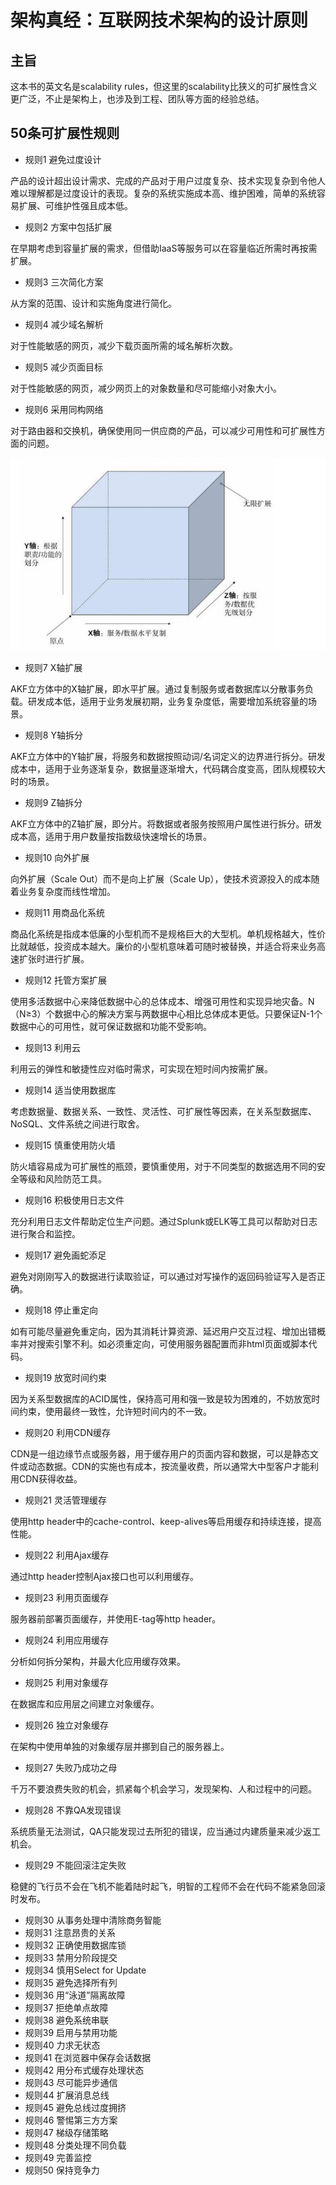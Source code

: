 # 架构真经：互联网技术架构的设计原则

## 主旨

这本书的英文名是scalability rules，但这里的scalability比狭义的可扩展性含义更广泛，不止是架构上，也涉及到工程、团队等方面的经验总结。

## 50条可扩展性规则

* 规则1 避免过度设计

产品的设计超出设计需求、完成的产品对于用户过度复杂、技术实现复杂到令他人难以理解都是过度设计的表现。复杂的系统实施成本高、维护困难，简单的系统容易扩展、可维护性强且成本低。

* 规则2 方案中包括扩展

在早期考虑到容量扩展的需求，但借助IaaS等服务可以在容量临近所需时再按需扩展。

* 规则3 三次简化方案

从方案的范围、设计和实施角度进行简化。

* 规则4 减少域名解析

对于性能敏感的网页，减少下载页面所需的域名解析次数。

* 规则5 减少页面目标

对于性能敏感的网页，减少网页上的对象数量和尽可能缩小对象大小。

* 规则6 采用同构网络

对于路由器和交换机，确保使用同一供应商的产品，可以减少可用性和可扩展性方面的问题。

![AKF立方体](images/AKF.png)

* 规则7 X轴扩展

AKF立方体中的X轴扩展，即水平扩展。通过复制服务或者数据库以分散事务负载。研发成本低，适用于业务发展初期，业务复杂度低，需要增加系统容量的场景。

* 规则8 Y轴拆分

AKF立方体中的Y轴扩展，将服务和数据按照动词/名词定义的边界进行拆分。研发成本中，适用于业务逐渐复杂，数据量逐渐增大，代码耦合度变高，团队规模较大时的场景。

* 规则9 Z轴拆分

AKF立方体中的Z轴扩展，即分片。将数据或者服务按照用户属性进行拆分。研发成本高，适用于用户数量按指数级快速增长的场景。

* 规则10 向外扩展

向外扩展（Scale Out）而不是向上扩展（Scale Up），使技术资源投入的成本随着业务复杂度而线性增加。

* 规则11 用商品化系统

商品化系统是指成本低廉的小型机而不是规格巨大的大型机。单机规格越大，性价比就越低，投资成本越大。廉价的小型机意味着可随时被替换，并适合将来业务高速扩张时进行扩展。

* 规则12 托管方案扩展

使用多活数据中心来降低数据中心的总体成本、增强可用性和实现异地灾备。N（N≥3）个数据中心的解决方案与两数据中心相比总体成本更低。只要保证N-1个数据中心的可用性，就可保证数据和功能不受影响。

* 规则13 利用云

利用云的弹性和敏捷性应对临时需求，可实现在短时间内按需扩展。

* 规则14 适当使用数据库

考虑数据量、数据关系、一致性、灵活性、可扩展性等因素，在关系型数据库、NoSQL、文件系统之间进行取舍。

* 规则15 慎重使用防火墙

防火墙容易成为可扩展性的瓶颈，要慎重使用，对于不同类型的数据选用不同的安全等级和风险防范工具。

* 规则16 积极使用日志文件

充分利用日志文件帮助定位生产问题。通过Splunk或ELK等工具可以帮助对日志进行聚合和监控。

* 规则17 避免画蛇添足

避免对刚刚写入的数据进行读取验证，可以通过对写操作的返回码验证写入是否正确。

* 规则18 停止重定向

如有可能尽量避免重定向，因为其消耗计算资源、延迟用户交互过程、增加出错概率并对搜索引擎不利。如必须重定向，可使用服务器配置而非html页面或脚本代码。

* 规则19 放宽时间约束

因为关系型数据库的ACID属性，保持高可用和强一致是较为困难的，不妨放宽时间约束，使用最终一致性，允许短时间内的不一致。

* 规则20 利用CDN缓存


CDN是一组边缘节点或服务器，用于缓存用户的页面内容和数据，可以是静态文件或动态数据。CDN的实施也有成本，按流量收费，所以通常大中型客户才能利用CDN获得收益。

* 规则21 灵活管理缓存


使用http header中的cache-control、keep-alives等启用缓存和持续连接，提高性能。

* 规则22 利用Ajax缓存


通过http header控制Ajax接口也可以利用缓存。

* 规则23 利用页面缓存


服务器前部署页面缓存，并使用E-tag等http header。

* 规则24 利用应用缓存


分析如何拆分架构，并最大化应用缓存效果。

* 规则25 利用对象缓存


在数据库和应用层之间建立对象缓存。

* 规则26 独立对象缓存


在架构中使用单独的对象缓存层并挪到自己的服务器上。

* 规则27 失败乃成功之母


千万不要浪费失败的机会，抓紧每个机会学习，发现架构、人和过程中的问题。

* 规则28 不靠QA发现错误


系统质量无法测试，QA只能发现过去所犯的错误，应当通过内建质量来减少返工机会。

* 规则29 不能回滚注定失败


稳健的飞行员不会在飞机不能着陆时起飞，明智的工程师不会在代码不能紧急回滚时发布。

* 规则30 从事务处理中清除商务智能
* 规则31 注意昂贵的关系
* 规则32 正确使用数据库锁
* 规则33 禁用分阶段提交
* 规则34 慎用Select for Update
* 规则35 避免选择所有列
* 规则36 用“泳道”隔离故障
* 规则37 拒绝单点故障
* 规则38 避免系统串联
* 规则39 启用与禁用功能
* 规则40 力求无状态
* 规则41 在浏览器中保存会话数据
* 规则42 用分布式缓存处理状态
* 规则43 尽可能异步通信
* 规则44 扩展消息总线
* 规则45 避免总线过度拥挤
* 规则46 警惕第三方方案
* 规则47 梯级存储策略
* 规则48 分类处理不同负载
* 规则49 完善监控
* 规则50 保持竞争力

